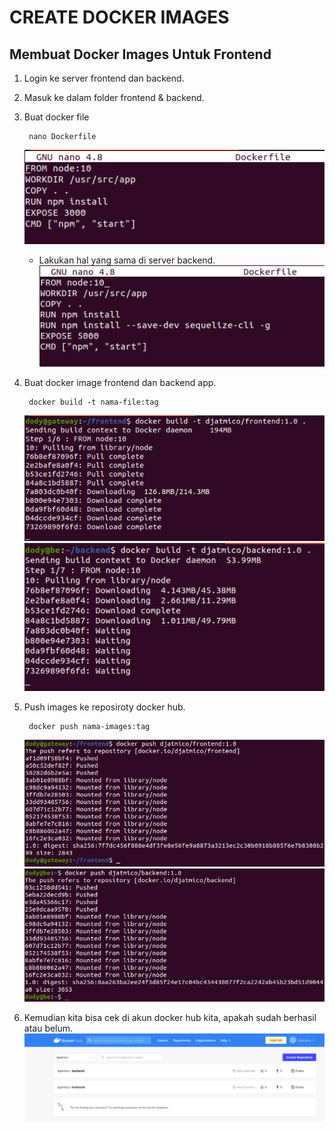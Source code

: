 # **CREATE DOCKER IMAGES**
## Membuat Docker Images Untuk Frontend

1. Login ke server frontend dan backend.
2. Masuk ke dalam folder frontend & backend.
3. Buat docker file 
   
        nano Dockerfile
    ![dockerfilefe](assets/images-create-docker-images/dockerfilefe.png) <br>

    - Lakukan hal yang sama di server backend. <br>
    ![dockerfilebe](assets/images-create-docker-images/dockerfilebe.png) <br>
    
4. Buat docker image frontend dan backend app.
   
        docker build -t nama-file:tag
    ![dockerbuildfe](assets/images-create-docker-images/dockerbuildfe.png) <br>
    ![dockerbuildbe](assets/images-create-docker-images/dockerbuildbe.png) <br>

5. Push images ke reposiroty docker hub.

        docker push nama-images:tag
    ![dockerpushfe](assets/images-create-docker-images/dockerpushfe.png) <br>
    ![dockerpushbe](assets/images-create-docker-images/dockerpushbe.png) <br>
    
6. Kemudian kita bisa cek di akun docker hub kita, apakah sudah berhasil atau belum. <br>
    ![result](assets/images-create-docker-images/result.png)